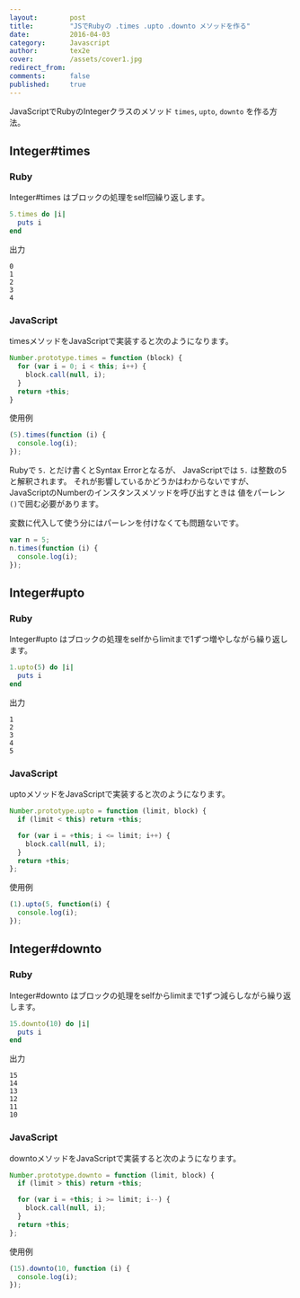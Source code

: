 ```yaml
---
layout:        post
title:         "JSでRubyの .times .upto .downto メソッドを作る"
date:          2016-04-03
category:      Javascript
author:        tex2e
cover:         /assets/cover1.jpg
redirect_from:
comments:      false
published:     true
---
```


JavaScriptでRubyのIntegerクラスのメソッド `times`, `upto`, `downto` を作る方法。


Integer#times
--------------

### Ruby

Integer#times はブロックの処理をself回繰り返します。

```ruby
5.times do |i|
  puts i
end
```

出力

```
0
1
2
3
4
```

### JavaScript

timesメソッドをJavaScriptで実装すると次のようになります。

```js
Number.prototype.times = function (block) {
  for (var i = 0; i < this; i++) {
    block.call(null, i);
  }
  return +this;
}
```

使用例

```js
(5).times(function (i) {
  console.log(i);
});
```

Rubyで `5.` とだけ書くとSyntax Errorとなるが、
JavaScriptでは `5.` は整数の5と解釈されます。
それが影響しているかどうかはわからないですが、JavaScriptのNumberのインスタンスメソッドを呼び出すときは
値をパーレン`()`で囲む必要があります。

変数に代入して使う分にはパーレンを付けなくても問題ないです。

```js
var n = 5;
n.times(function (i) {
  console.log(i);
});
```


Integer#upto
-------------

### Ruby

Integer#upto はブロックの処理をselfからlimitまで1ずつ増やしながら繰り返します。

```ruby
1.upto(5) do |i|
  puts i
end
```

出力

```
1
2
3
4
5
```

### JavaScript

uptoメソッドをJavaScriptで実装すると次のようになります。

```js
Number.prototype.upto = function (limit, block) {
  if (limit < this) return +this;

  for (var i = +this; i <= limit; i++) {
    block.call(null, i);
  }
  return +this;
};
```

使用例

```js
(1).upto(5, function(i) {
  console.log(i);
});
```


Integer#downto
---------------

### Ruby

Integer#downto はブロックの処理をselfからlimitまで1ずつ減らしながら繰り返します。

```ruby
15.downto(10) do |i|
  puts i
end
```

出力

```
15
14
13
12
11
10
```

### JavaScript

downtoメソッドをJavaScriptで実装すると次のようになります。

```js
Number.prototype.downto = function (limit, block) {
  if (limit > this) return +this;

  for (var i = +this; i >= limit; i--) {
    block.call(null, i);
  }
  return +this;
};
```

使用例

```js
(15).downto(10, function (i) {
  console.log(i);
});
```
